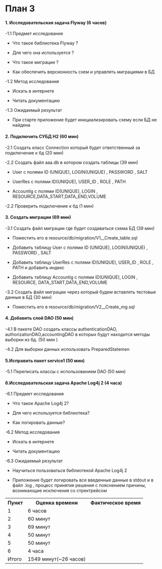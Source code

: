 # План 3

#### 1. Исследовательская задача Flyway (6 часов)

-1.1 Предмет исследования 

* Что такое библиотека Flyway ?

* Для чего она используется ?

* Что такое миграции ?

* Как обеспечить версионность схем и управлять миграциями в БД

-1.2 Метод исследования 

* Искать в интернете

* Читать документацию

-1.3 Ожидаемый результат

* При старте приложение будет инициализировать схему если БД не найдена

#### 2. Подключить СУБД H2 (60 мин)

-2.1 Создать класс Connection который будет ответственный за подключение к бд (20 мин) 

-2.2 Создать файл aaa.db в котором создать таблицы (39 мин)

* User с полями ID (UNIQUE), LOGIN(UNIQUE) , PASSWORD , SALT

* UserRes с полями ID(UNIQUE), USER_ID , ROLE , PATH

* Accountig c полями  ID(UNIQUE), LOGIN , RESOURCE,DATA_START,DATA_END,VOLUME

-2.2 Проверить подключение к бд (1 мин)


#### 3. Создать миграции (69 мин)

-3.1 Создать файл миграции где будет создаваться схема БД (39 мин)

* Поместить его в resource/db/migration/V1__Create_table.sql

* Добавить таблицу User с полями ID (UNIQUE), LOGIN(UNIQUE) , PASSWORD , SALT

* Добавить таблицу  UserRes с полями ID(UNIQUE), USER_ID , ROLE , PATH и добавить индекс 

* Добавить таблицу  Accountig c полями  ID(UNIQUE), LOGIN , RESOURCE, DATA_START,DATA_END,VOLUME

-3.2 Создать файл миграции через который будем вставлять тестовые данные в БД (30 мин)

* Поместить его в resource/db/migration/V2__Create_mg.sql  

#### 4. Добавить слой DAO (50 мин)

-4.1 В пакете DAO создать классы authenticationDAO, authorizationDAO,accountingDAO в которых будут находится методы выборки из бд. (50 мин )

-4.2 Для выборки данных использовать PreparedStatemen

#### 5.Исправить пакет service1 (50 мин)

-5.1 Переписать классы с использованием DAO (50 мин)

#### 6.Исследовательская задача Apache Log4j 2 (4 часа)

-6.1 Предмет исследования 

* Что такое Apache Log4j 2?

* Для чего используется библиотека?

* Как логировать данные?

-6.2 Метод исследования 

* Искать в интернете

* Читать документацию

-6.3 Ожидаемый результат

* Научиться пользоваться библиотекой Apache Log4j 2

* Приложение будет логировать все введенные данные в stdout и в  файл .log , процесс принятия решения с пояснением причины, возникающие исключения со стректрейсом

<table>
<tr>
  <th>Пункт</th>
  <th>Оценка времени</th>
  <th>Фактическое время</th>
</tr>
  <tr>
  <td>1</td>
  <td>6 часов</td>
  <td></td>
</tr>
   <tr>
  <td>2</td>
  <td>60 минут</td>
  <td></td>
</tr>
   <tr>
  <td>3</td>
  <td>69 минут</td>
  <td></td>
</tr>
   <tr>
  <td>4</td>
  <td>50 минут</td>
  <td></td>
</tr>
   <tr>
  <td>5</td>
  <td>50 минут</td>
  <td></td>
</tr>
   <tr>
  <td>6</td>
  <td>4 часа</td>
  <td></td>
</tr>
   <tr>
  <td>Итого</td>
  <td>1549 минут(~26 часов)</td>
  <td></td>
</tr>





</table>
